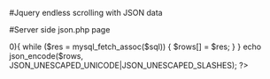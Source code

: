 #Jquery endless scrolling with JSON data

#Server side json.php page

<?php
header('content-type:text/html;charset=utf-8');
header("Cache-Control: no-store, no-cache, must-revalidate, max-age=0");
header("Cache-Control: post-check=0, pre-check=0", false);
header("Pragma: no-cache");
error_reporting(0);
include_once "config.php";	

$sql = mysql_query("select * from table_name");
if(mysql_num_rows($sql)>0){
	while ($res = mysql_fetch_assoc($sql)) {
		$rows[] = $res;
	}
}

echo json_encode($rows, JSON_UNESCAPED_UNICODE|JSON_UNESCAPED_SLASHES);
?>
